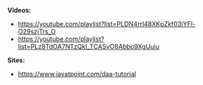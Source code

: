 __Videos:__
- https://youtube.com/playlist?list=PLDN4rrl48XKpZkf03iYFl-O29szjTrs_O
- https://youtube.com/playlist?list=PLz8TdOA7NTzQkI_TCASvO8Abbo9XgUuiu

__Sites:__
- https://www.javatpoint.com/daa-tutorial